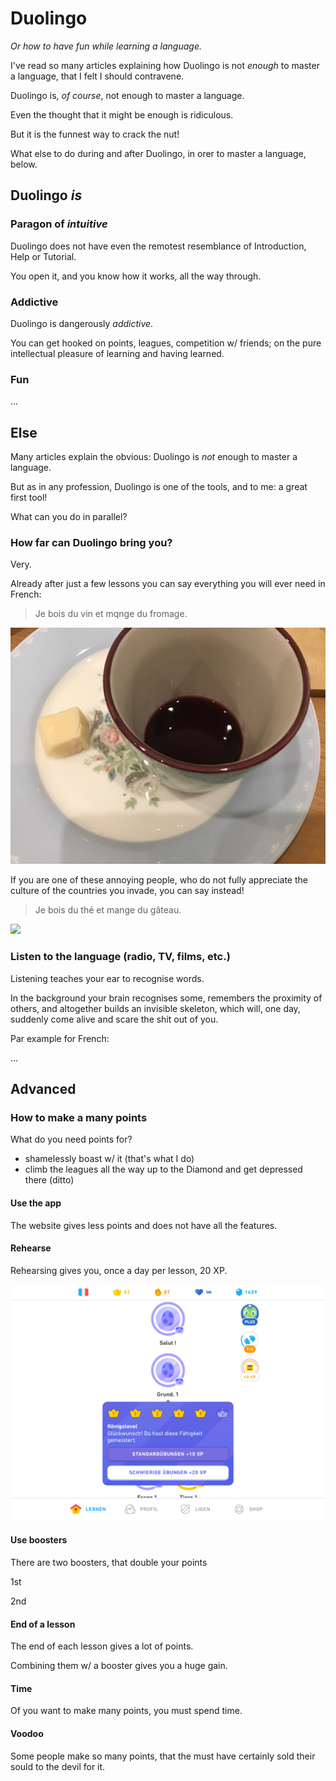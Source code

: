 # Duolingo

_Or how to have fun while learning a language._

I've read so many articles explaining how Duolingo is not _enough_ to master a language, that I felt I should contravene.

Duolingo is, _of course_, not enough to master a language.

Even the thought that it might be enough is ridiculous.

But it is the funnest way to crack the nut!

What else to do during and after Duolingo, in orer to master a language, below.

## Duolingo _is_

### Paragon of _intuitive_

Duolingo does not have even the remotest resemblance of Introduction, Help or Tutorial.

You open it, and you know how it works, all the way through.

### Addictive

Duolingo is dangerously _addictive_.

You can get hooked on points, leagues, competition w/ friends; on the pure intellectual pleasure of learning and having learned.

### Fun

...

## Else

Many articles explain the obvious: Duolingo is _not_ enough to master a language.

But as in any profession, Duolingo is one of the tools, and to me: a great first tool!

What can you do in parallel?

### How far can Duolingo bring you?

Very.

Already after just a few lessons you can say everything you will ever need in French:

> Je bois du vin et mqnge du fromage.

![](Images/BE2317D4-FD06-4EE8-943D-8D34FF20A98A.jpeg)

If you are one of these annoying people, who do not fully appreciate the culture of the countries you invade, you can say instead!

> Je bois du thé et mange du gâteau.

![](Images/)

### Listen to the language (radio, TV, films, etc.)

Listening teaches your ear to recognise words.

In the background your brain recognises some, remembers the proximity of others, and altogether builds an invisible skeleton, which will, one day, suddenly come alive and scare the shit out of you.

Par example for French:

...

## Advanced

### How to make a many points

What do you need points for?

* shamelessly boast w/ it (that's what I do)
* climb the leagues all the way up to the Diamond and get depressed there (ditto)

#### Use the app

The website gives less points and does not have all the features.

#### Rehearse

Rehearsing gives you, once a day per lesson, 20 XP.

![](Images/6DC22E7C-E266-40E1-9743-3FE0F403BA22.png)

#### Use boosters

There are two boosters, that double your points

1st

2nd

#### End of a lesson

The end of each lesson gives a lot of points.

Combining them w/ a booster gives you a huge gain.

#### Time

Of you want to make many points, you must spend time.

#### Voodoo

Some people make so many points, that the must have certainly sold their sould to the devil for it.
